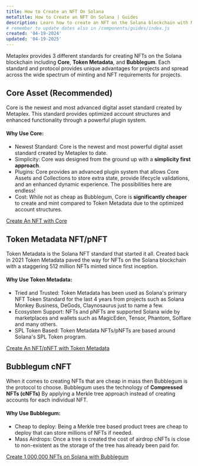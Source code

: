 ```yaml
---
title: How to Create an NFT On Solana
metaTitle: How to Create an NFT On Solana | Guides
description: Learn how to create an NFT on the Solana blockchain with Metaplex packages.
# remember to update dates also in /components/guides/index.js
created: '04-19-2024'
updated: '04-19-2025'
---
```


Metaplex provides 3 different standards for creating NFTs on the Solana blockchain including **Core**, **Token Metadata**, and **Bubblegum**. Each standard and protocol provides unique advantages for projects and spread across the wide spectrum of minting and NFT requirements for projects.

## Core Asset (Recommended)

Core is the newest and most advanced digital asset standard created by Metaplex. This standard provides optimized account structures and enhanced functionality through a powerful plugin system.

#### Why Use Core:

- Newest Standard: Core is the newest and most powerful digital asset standard created by Metaplex to date.
- Simplicity: Core was designed from the ground up with a **simplicity first approach**.
- Plugins: Core provides an advanced plugin system that allows Core Assets and Collections to store extra state, provide lifecycle validations, and an enhanced dynamic experience. The possibilities here are endless!
- Cost: While not as cheap as Bubblegum, Core is **significantly cheaper** to create and mint compared to Token Metadata due to the optimized account structures.

[Create An NFT with Core](/core/guides/javascript/how-to-create-a-core-nft-asset-with-javascript)

## Token Metadata NFT/pNFT

Token Metadata is the Solana NFT standard that started it all. Created back in 2021 Token Metadata paved the way for NFTs on the Solana blockchain with a staggering 512 million NFTs minted since first inception.

#### Why Use Token Metadata:

- Tried and Trusted: Token Metadata has been used as Solana's primary NFT Token Standard for the last 4 years from projects such as Solana Monkey Business, DeGods, Claynosaurus just to name a few.
- Ecosystem Support: NFTs and pNFTs are supported Solana wide by marketplaces and wallets such as MagicEden, Tensor, Phantom, Solflare and many others.
- SPL Token Based: Token Metadata NFTs/pNFTs are based around Solana's SPL Token program.

[Create An NFT/pNFT with Token Metadata](/token-metadata/guides/javascript/create-an-nft)

## Bubblegum cNFT

When it comes to creating NFTs that are cheap in mass then Bubblegum is the protocol to choose. Bubblegum uses the technology of **Compressed NFTs (cNFTs)** By applying a Merkle tree approach instead of creating accounts for each individual NFT.

#### Why Use Bubblegum:

- Cheap to deploy: Being a Merkle tree based product trees are cheap to deploy that can store millions of NFTs if needed.
- Mass Airdrops: Once a tree is created the cost of airdrop cNFTs is close to non-existent as the storage of the tree has already been paid for.

[Create 1,000,000 NFTs on Solana with Bubblegum](/bubblegum/guides/javascript/how-to-create-1000000-nfts-on-solana)
